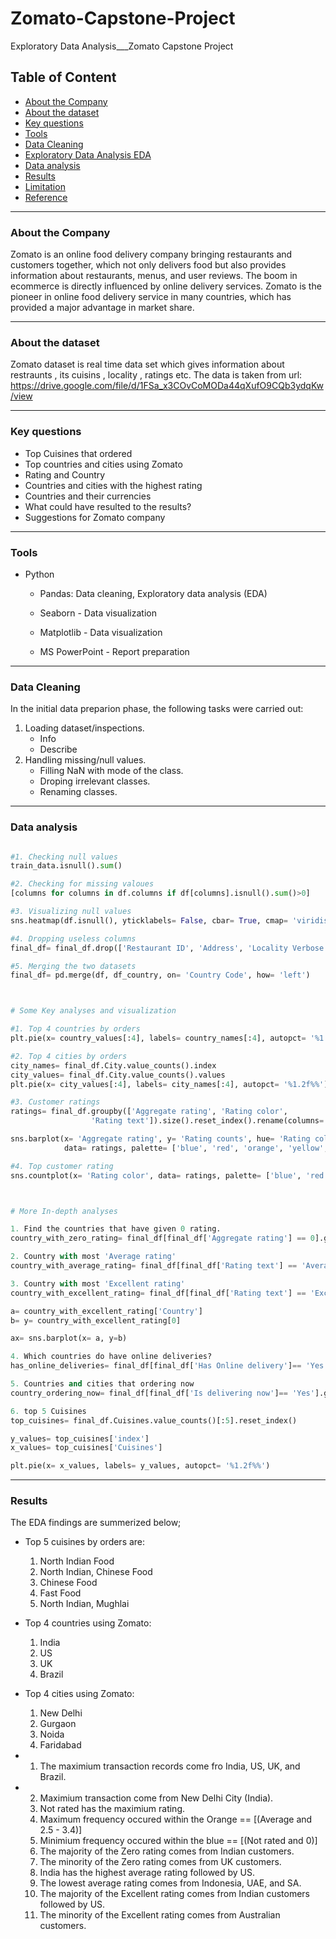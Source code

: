 # Zomato-Capstone-Project
Exploratory Data Analysis___Zomato Capstone Project

## Table of Content

 - [About the Company](#about-the-company)
 - [About the dataset](#about-the-dataset)
 - [Key questions](#key-questions)
 - [Tools](#tools)
 - [Data Cleaning](#data-cleaning)
 - [Exploratory Data Analysis EDA](#exploratory-data-analysis-eda)
 - [Data analysis](#data-analysis)
 - [Results](#results)
 - [Limitation](#limitation)
 - [Reference](#reference)

 ---

### About the Company

Zomato is an online food delivery company bringing restaurants and customers together, which not only delivers food but also provides information about restaurants, menus, and user reviews.
The boom in ecommerce is directly influenced by online delivery services.
Zomato is the pioneer in online food delivery service in many countries, which has provided a major advantage in market share.

 ---

### About the dataset
Zomato dataset is real time data set which gives information about restraunts , its cuisins , locality , ratings etc.
The data is taken from url: https://drive.google.com/file/d/1FSa_x3COvCoMODa44qXufO9CQb3ydqKw/view

 ---

### Key questions

- Top Cuisines that ordered
- Top countries and cities using Zomato
- Rating and Country
- Countries and cities with the highest rating
- Countries and their currencies
- What could have resulted to the results?
- Suggestions for Zomato company

 ---

### Tools

- Python
  - Pandas: Data cleaning, Exploratory data analysis (EDA)

  - Seaborn - Data visualization

  - Matplotlib - Data visualization

  - MS PowerPoint - Report preparation

---

### Data Cleaning

In the initial data preparion phase, the following tasks were carried out:

1. Loading dataset/inspections.
     - Info
     - Describe
2. Handling missing/null values.
   - Filling NaN with mode of the class.
   - Droping irrelevant classes.
   - Renaming classes.
 
---

### Data analysis

``` python

#1. Checking null values
train_data.isnull().sum()

#2. Checking for missing valoues
[columns for columns in df.columns if df[columns].isnull().sum()>0]

#3. Visualizing null values
sns.heatmap(df.isnull(), yticklabels= False, cbar= True, cmap= 'viridis')

#4. Dropping useless columns
final_df= final_df.drop(['Restaurant ID', 'Address', 'Locality Verbose', 'Longitude', 'Latitude'], axis= 1)

#5. Merging the two datasets
final_df= pd.merge(df, df_country, on= 'Country Code', how= 'left')



# Some Key analyses and visualization

#1. Top 4 countries by orders
plt.pie(x= country_values[:4], labels= country_names[:4], autopct= '%1.2f%%', pctdistance= 0.6)

#2. Top 4 cities by orders
city_names= final_df.City.value_counts().index
city_values= final_df.City.value_counts().values
plt.pie(x= city_values[:4], labels= city_names[:4], autopct= '%1.2f%%')

#3. Customer ratings
ratings= final_df.groupby(['Aggregate rating', 'Rating color', 
                  'Rating text']).size().reset_index().rename(columns= {0:'Rating counts'})

sns.barplot(x= 'Aggregate rating', y= 'Rating counts', hue= 'Rating color', 
            data= ratings, palette= ['blue', 'red', 'orange', 'yellow', 'green', 'green'])

#4. Top customer rating
sns.countplot(x= 'Rating color', data= ratings, palette= ['blue', 'red', 'orange', 'yellow', 'green', 'green'])



# More In-depth analyses

1. Find the countries that have given 0 rating.
country_with_zero_rating= final_df[final_df['Aggregate rating'] == 0].groupby(['Country']).size().reset_index()

2. Country with most 'Average rating'
country_with_average_rating= final_df[final_df['Rating text'] == 'Average'].groupby(['Country']).size().reset_index()

3. Country with most 'Excellent rating'
country_with_excellent_rating= final_df[final_df['Rating text'] == 'Excellent'].groupby(['Country']).size().reset_index()

a= country_with_excellent_rating['Country']
b= y= country_with_excellent_rating[0]

ax= sns.barplot(x= a, y=b)

4. Which countries do have online deliveries?
has_online_deliveries= final_df[final_df['Has Online delivery']== 'Yes'].groupby(['Country']).size().reset_index()

5. Countries and cities that ordering now
country_ordering_now= final_df[final_df['Is delivering now']== 'Yes'].groupby(['Country']).size().reset_index()

6. top 5 Cuisines
top_cuisines= final_df.Cuisines.value_counts()[:5].reset_index()

y_values= top_cuisines['index']
x_values= top_cuisines['Cuisines']

plt.pie(x= x_values, labels= y_values, autopct= '%1.2f%%')

```

---

### Results

The EDA findings are summerized below;


- Top 5 cuisines by orders are:
  1. North Indian Food
  2. North Indian, Chinese Food
  3. Chinese Food
  4. Fast Food
  5. North Indian, Mughlai

- Top 4 countries using Zomato:
  1. India
  2. US
  3. UK
  4. Brazil

- Top 4 cities using Zomato:
  1. New Delhi
  2. Gurgaon
  3. Noida
  4. Faridabad
     
- 1. The maximium transaction records come fro India, US, UK, and Brazil.
- 2. Maximium transaction come from New Delhi City (India).
  3. Not rated has the maximium rating.
  4. Maximum frequency occured within the Orange == [(Average and 2.5 - 3.4)]
  5. Minimium frequency occured within the blue == [(Not rated and 0)]
  6. The majority of the Zero rating comes from Indian customers.
  7. The minority of the Zero rating comes from UK customers.
  8. India has the highest average rating followed by US.
  9. The lowest average rating comes from Indonesia, UAE, and SA.
  10. The majority of the Excellent rating comes from Indian customers followed by US.
  11. The minority of the Excellent rating comes from Australian customers.
  



